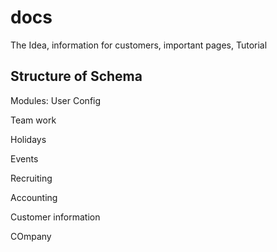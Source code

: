 # docs
The Idea, information for customers, important pages, Tutorial

## Structure of Schema

Modules:
  User Config
 
 Team work
 
 Holidays
 
 
 Events
 
 
 Recruiting
 
 Accounting
 
 
 Customer information
 
 COmpany
  
